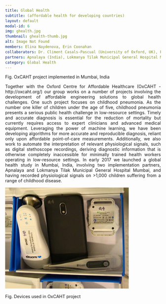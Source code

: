 ```yaml
---
title: Global Health
subtitle: (affordable health for developing countries)
layout: default
modal-id: 6
img: ghealth.jpg 
thumbnail: ghealth-thumb.jpg
alt: Image Not Found
members: Elina Naydenova, Erin Coonahan
collaborators: Dr. Climent Casals-Pascual (University of Oxford, UK), Prof. William Checkley (Johns Hopkins, USA), Dr Jeremy Hull (University of Oxford, UK)
partners: Apnalaya (India), Lokmanya Tilak Municipal General Hospital Mumbai (India), Ekuore 
category: Global Health
---
```

Fig. OxCAHT project implemented in Mumbai, India

<p align="justify">Together with the Oxford Centre for Affordable Healthcare (OxCAHT - http://oxcaht.org/) our group works on a number of projects involving the development of affordable engineering solutions to global health challenges. One such project focuses on childhood pneumonia. As the number one killer of children under the age of five, childhood pneumonia presents a serious public health challenge in low-resource settings. Timely and accurate diagnosis is essential for the reduction of mortality but currently requires access to expert clinicians and advanced medical equipment. Leveraging the power of machine learning, we have been developing algorithms for more accurate and reproducible diagnosis, reliant only upon affordable point-of-care measurements. Additionally, we also work to automate the interpretation of relevant physiological signals, such as digital stethoscope recordings, deriving diagnostic information that is otherwise completely inaccessible for minimally trained health workers operating in low-resource settings. In early 2017 we launched a global health study in Mumbai, India, involving two implementation partners, Apnalaya and Lokmanya Tilak Municipal General Hospital Mumbai, and having recorded physiological signals on >1,000 children suffering from a range of childhood disease. </p>

![Image Not Found](img/portfolio/globaldev.jpg "Low cost devices used in Mumbai")

Fig. Devices used in OxCAHT project
